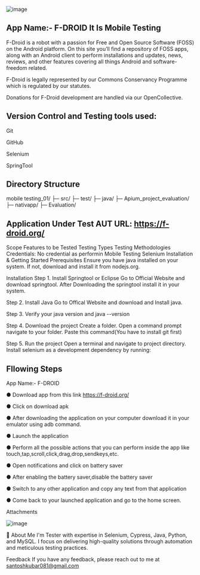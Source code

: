 ![image](https://github.com/user-attachments/assets/1d436ac8-a9a5-483f-9caa-c4ba363b3a71)

## App Name:- F-DROID It Is Mobile Testing 
F-Droid is a robot with a passion for Free and Open Source Software (FOSS) on the Android platform. On this site you’ll find a repository of FOSS apps, along with an Android client to perform installations and updates, news, reviews, and other features covering all things Android and software-freedom related.

F-Droid is legally represented by our Commons Conservancy Programme which is regulated by our statutes.

Donations for F-Droid development are handled via our OpenCollective.



## Version Control and Testing tools used:

Git

GitHub

Selenium

SpringTool

## Directory Structure 
mobile testing_01/ ├─ src/ ├─ test/ ├─ java/ ├─ Apium_project_evaluation/ ├─ nativapp/ ├─ Evaluation/

## Application Under Test AUT URL: https://f-droid.org/

Scope Features to be Tested Testing Types Testing Methodologies Credentials: No credential as performin Mobile Testing Selenium Installation & Getting Started Prerequisites Ensure you have java installed on your system. If not, download and install it from nodejs.org.

Installation Step 1. Install Springtool or Eclipse Go to Official Website and download springtool. After Downloading the springtool install it in your system.

Step 2. Install Java Go to Offical Website and download and Install java.

Step 3. Verify your java version and java --version

Step 4. Download the project Create a folder. Open a command prompt navigate to your folder. Paste this command(You have to install git first)

Step 5. Run the project Open a terminal and navigate to project directory. Install selenium as a development dependency by running:
## Fllowing Steps
App Name:- F-DROID

● Download app from this link https://f-droid.org/

● Click on download apk

● After downloading the application on your computer download it in your emulator using adb command.

● Launch the application

● Perform all the possible actions that you can perform inside the app like touch,tap,scroll,click,drag,drop,sendkeys,etc.

● Open notifications and click on battery saver

● After enabling the battery saver,disable the battery saver

● Switch to any other application and copy any text from that application

● Come back to your launched application and go to the home screen.

Attachments

![image](https://github.com/user-attachments/assets/28349caa-edd5-45d8-8b2a-4fa06e636825)




🚀 About Me I'm Tester with expertise in Selenium, Cypress, Java, Python, and MySQL. I focus on delivering high-quality solutions through automation and meticulous testing practices.

Feedback If you have any feedback, please reach out to me at santoshkubar081@gmail.com 

